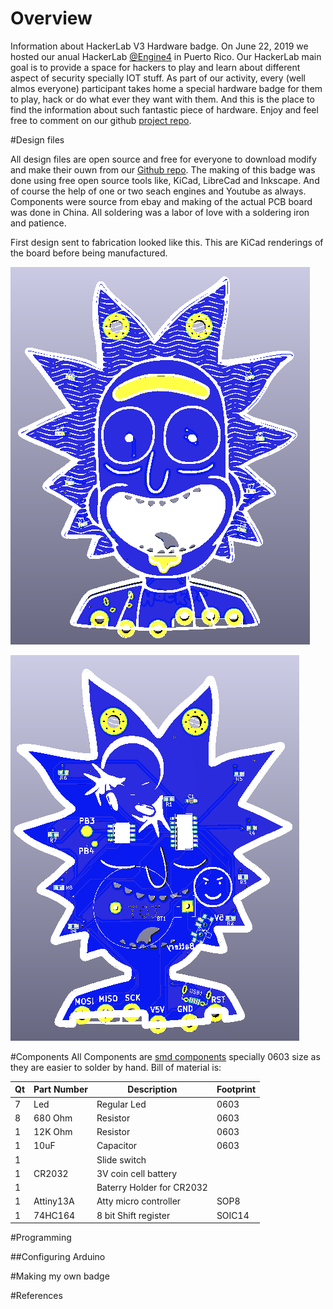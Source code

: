 # Overview

Information about HackerLab V3 Hardware badge. On June 22, 2019 we hosted our anual HackerLab [@Engine4](https://twitter.com/engine4cws/) in Puerto Rico. Our HackerLab main goal is to provide a space for hackers to play and learn about different aspect of security specially IOT stuff.
As part of our activity, every (well almos everyone) participant takes home a special hardware badge for them to play, hack or do what ever they want with them. And this is the place to find the information about such fantastic piece of hardware. Enjoy and feel free to comment on our github [project repo](https://github.com/soynerdito/RickBadge).

#Design files

All design files are open source and free for everyone to download modify and make their ouwn from our [Github repo](https://github.com/soynerdito/RickBadge "Badge Repo"). The making of this badge was done using free open source tools like, KiCad, LibreCad and Inkscape. And of course the help of one or two seach engines and Youtube as always.
Components were source from ebay and making of the actual PCB board was done in China. All soldering was a labor of love with a soldering iron and patience.

First design sent to fabrication looked like this. This are KiCad renderings of the board before being manufactured.

![Board 3D](img/rick3dblue.png)

![Back Side](img/rick3dblue_back.png)

#Components
All Components are [smd components](https://en.wikipedia.org/wiki/Surface-mount_technology) specially 0603 size as they are easier to solder by hand.
Bill of material is:

Qt | Part Number | Description | Footprint
-- | ----------- | ----------- | ---------
7 | Led | Regular Led | 0603
8 | 680 Ohm | Resistor | 0603
1 | 12K Ohm | Resistor | 0603
1 | 10uF | Capacitor | 0603
1 | | Slide switch |
1 | CR2032 | 3V coin cell battery |
1 |  | Baterry Holder for CR2032 |
1 | Attiny13A | Atty micro controller | SOP8
1 | 74HC164 | 8 bit Shift register | SOIC14


#Programming

##Configuring Arduino

#Making my own badge

#References
